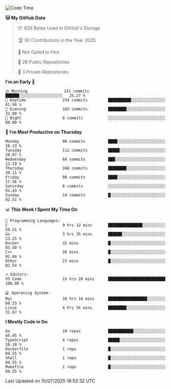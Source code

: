 <!--START_SECTION:waka-->
![Code Time](http://img.shields.io/badge/Code%20Time-1%2C322%20hrs%2038%20mins-blue)

**🐱 My GitHub Data** 

> 📦 626 Bytes Used in GitHub's Storage 
 > 
> 🏆 30 Contributions in the Year 2025
 > 
> 🚫 Not Opted to Hire
 > 
> 📜 26 Public Repositories 
 > 
> 🔑 3 Private Repositories 
 > 
**I'm an Early 🐤** 

```text
🌞 Morning                141 commits         ██████░░░░░░░░░░░░░░░░░░░   25.27 % 
🌆 Daytime                234 commits         ██████████░░░░░░░░░░░░░░░   41.94 % 
🌃 Evening                183 commits         ████████░░░░░░░░░░░░░░░░░   32.80 % 
🌙 Night                  0 commits           ░░░░░░░░░░░░░░░░░░░░░░░░░   00.00 % 
```
📅 **I'm Most Productive on Thursday** 

```text
Monday                   90 commits          ████░░░░░░░░░░░░░░░░░░░░░   16.13 % 
Tuesday                  112 commits         █████░░░░░░░░░░░░░░░░░░░░   20.07 % 
Wednesday                68 commits          ███░░░░░░░░░░░░░░░░░░░░░░   12.19 % 
Thursday                 168 commits         ████████░░░░░░░░░░░░░░░░░   30.11 % 
Friday                   98 commits          ████░░░░░░░░░░░░░░░░░░░░░   17.56 % 
Saturday                 8 commits           ░░░░░░░░░░░░░░░░░░░░░░░░░   01.43 % 
Sunday                   14 commits          █░░░░░░░░░░░░░░░░░░░░░░░░   02.51 % 
```


📊 **This Week I Spent My Time On** 

```text
💬 Programming Languages: 
C                        9 hrs 12 mins       ███████████████░░░░░░░░░░   59.51 % 
Go                       3 hrs 35 mins       ██████░░░░░░░░░░░░░░░░░░░   23.25 % 
Docker                   32 mins             █░░░░░░░░░░░░░░░░░░░░░░░░   03.50 % 
C++                      26 mins             █░░░░░░░░░░░░░░░░░░░░░░░░   02.84 % 
Other                    23 mins             █░░░░░░░░░░░░░░░░░░░░░░░░   02.54 % 

🔥 Editors: 
VS Code                  15 hrs 28 mins      █████████████████████████   100.00 % 

💻 Operating System: 
Mac                      10 hrs 34 mins      █████████████████░░░░░░░░   68.33 % 
Linux                    4 hrs 54 mins       ████████░░░░░░░░░░░░░░░░░   31.67 % 
```

**I Mostly Code in Go** 

```text
Go                       10 repos            ███████████░░░░░░░░░░░░░░   45.45 % 
TypeScript               4 repos             █████░░░░░░░░░░░░░░░░░░░░   18.18 % 
Dockerfile               1 repo              █░░░░░░░░░░░░░░░░░░░░░░░░   04.55 % 
Shell                    1 repo              █░░░░░░░░░░░░░░░░░░░░░░░░   04.55 % 
Makefile                 1 repo              █░░░░░░░░░░░░░░░░░░░░░░░░   04.55 % 
```




 Last Updated on 10/07/2025 18:53:32 UTC
<!--END_SECTION:waka-->
